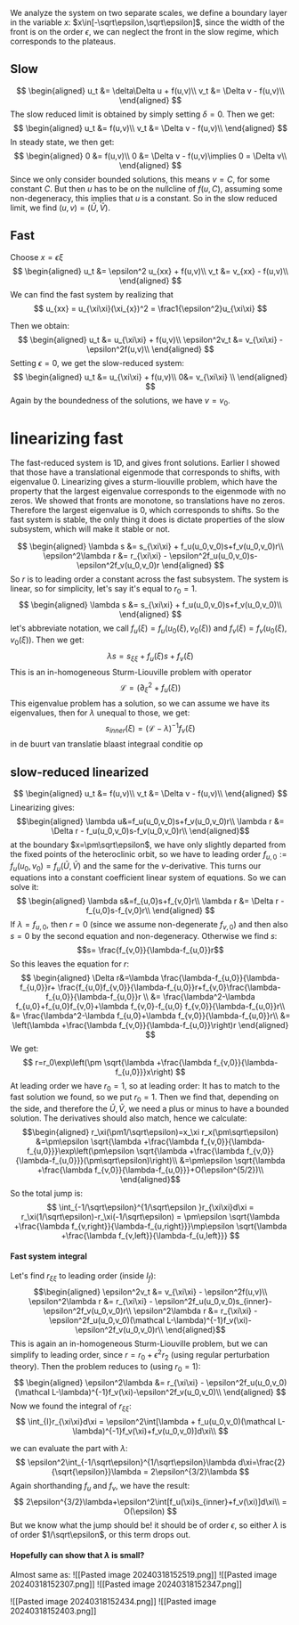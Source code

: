 We analyze the system on two separate scales, we define a boundary layer in the variable $x$: $x\in[-\sqrt\epsilon,\sqrt\epsilon]$, since the width of the front is on the order $\epsilon$, we can neglect the front in the slow regime, which corresponds to the plateaus. 
## Slow
$$
\begin{aligned}
u_t &= \delta\Delta u + f(u,v)\\
v_t &= \Delta v - f(u,v)\\
\end{aligned}
$$
The slow reduced limit is obtained by simply setting $\delta=0$. Then we get:
$$
\begin{aligned}
u_t &= f(u,v)\\
v_t &= \Delta v - f(u,v)\\
\end{aligned}
$$
In steady state, we then get:
$$
\begin{aligned}
0 &= f(u,v)\\
0 &= \Delta v - f(u,v)\implies 0 = \Delta v\\
\end{aligned}
$$
Since we only consider bounded solutions, this means $v=C$, for some constant $C$. But then $u$ has to be on the nullcline of $f(u,C)$, assuming some non-degeneracy, this implies that $u$ is a constant. So in the slow reduced limit, we find $(u,v) = (\bar U,\bar V)$. 

## Fast
Choose $x=\epsilon \xi$ 
$$
\begin{aligned}
u_t &= \epsilon^2 u_{xx} + f(u,v)\\
v_t &=  v_{xx} - f(u,v)\\
\end{aligned}
$$
We can find the fast system by realizing that
$$
u_{xx} = u_{\xi\xi}(\xi_{x})^2 = \frac1{\epsilon^2}u_{\xi\xi}
$$

Then we obtain:
$$
\begin{aligned}
u_t &=  u_{\xi\xi} + f(u,v)\\
\epsilon^2v_t &=  v_{\xi\xi} - \epsilon^2f(u,v)\\
\end{aligned}
$$
Setting $\epsilon=0$, we get the slow-reduced system:
$$
\begin{aligned}
u_t &=  u_{\xi\xi} + f(u,v)\\
0&=  v_{\xi\xi} \\
\end{aligned}
$$
Again by the boundedness of the solutions, we have $v=v_0$. 



# linearizing fast
The fast-reduced system is 1D, and gives front solutions. Earlier I showed that those have a translational eigenmode that corresponds to shifts, with eigenvalue $0$. Linearizing gives a sturm-liouville problem, which have the property that the largest eigenvalue corresponds to the eigenmode with no zeros. We showed that fronts are monotone, so translations have no zeros. Therefore the largest eigenvalue is 0, which corresponds to shifts. So the fast system is stable, the only thing it does is dictate properties of the slow subsystem, which will make it stable or not. 

$$
\begin{aligned}
\lambda s &=  s_{\xi\xi} + f_u(u_0,v_0)s+f_v(u_0,v_0)r\\
\epsilon^2\lambda r &=  r_{\xi\xi} - \epsilon^2f_u(u_0,v_0)s-\epsilon^2f_v(u_0,v_0)r
\end{aligned}
$$
So $r$ is to leading order a constant across the fast subsystem. The system is linear, so for simplicity, let's say it's equal to $r_0=1$. 
$$
\begin{aligned}
\lambda s &=  s_{\xi\xi} + f_u(u_0,v_0)s+f_v(u_0,v_0)\\
\end{aligned}
$$
let's abbreviate notation, we call $f_u(\xi)=f_u(u_0(\xi),v_0(\xi))$ and $f_v(\xi) = f_v(u_0(\xi),v_0(\xi))$. Then we get:
$$
\lambda s = s_{\xi\xi} +f_u(\xi)s+f_v(\xi)
$$
This is an in-homogeneous Sturm-Liouville problem with operator
$$
\mathcal L = (\partial_\xi^2+f_u(\xi))
$$
This eigenvalue problem has a solution, so we can assume we have its eigenvalues, then for $\lambda$ unequal to those, we get:
$$
s_{inner}(\xi) = (\mathcal L-\lambda)^{-1}f_v(\xi)
$$
in de buurt van translatie blaast integraal conditie op

## slow-reduced linearized

$$
\begin{aligned}
u_t &= f(u,v)\\
v_t &= \Delta v - f(u,v)\\
\end{aligned}
$$
Linearizing gives:
$$\begin{aligned}
\lambda u&=f_u(u_0,v_0)s+f_v(u_0,v_0)r\\
\lambda r &= \Delta r - f_u(u_0,v_0)s-f_v(u_0,v_0)r\\
\end{aligned}$$
at the boundary $x=\pm\sqrt\epsilon$, we have only slightly departed from the fixed points of the heteroclinic orbit, so we have to leading order $f_{u,0}:=f_u(u_0,v_0)=f_u(\bar U,\bar V)$ and the same for the $v$-derivative. This turns our equations into a constant coefficient linear system of equations. So we can solve it:
$$
\begin{aligned}
\lambda s&=f_{u,0}s+f_{v,0}r\\
\lambda r &= \Delta r - f_{u,0}s-f_{v,0}r\\
\end{aligned}
$$
If $\lambda=f_{u,0}$, then $r=0$ (since we assume non-degenerate $f_{v,0}$) and then also $s=0$ by the second equation and non-degeneracy. Otherwise we find $s$:
$$s= \frac{f_{v,0}}{\lambda-f_{u,0}}r$$
So this leaves the equation for $r$:
$$
\begin{aligned}
\Delta r&=\lambda \frac{\lambda-f_{u,0}}{\lambda-f_{u,0}}r+ \frac{f_{u,0}f_{v,0}}{\lambda-f_{u,0}}r+f_{v,0}\frac{\lambda-f_{u,0}}{\lambda-f_{u,0}}r \\
&= \frac{\lambda^2-\lambda f_{u,0}+f_{u,0}f_{v,0}+\lambda f_{v,0}-f_{u,0} f_{v,0}}{\lambda-f_{u,0}}r\\
&= \frac{\lambda^2-\lambda f_{u,0}+\lambda f_{v,0}}{\lambda-f_{u,0}}r\\
&= \left(\lambda +\frac{\lambda f_{v,0}}{\lambda-f_{u,0}}\right)r
\end{aligned}
$$
We get:
$$
r=r_0\exp\left(\pm \sqrt{\lambda +\frac{\lambda f_{v,0}}{\lambda-f_{u,0}}}x\right)
$$
At leading order we have $r_0=1$, so at leading order:
It has to match to the fast solution we found, so we put $r_0=1$. Then we find that, depending on the side, and therefore the $\bar U,\bar V$, we need a plus or minus to have a bounded solution. The derivatives should also match, hence we calculate:
$$\begin{aligned}
r_\xi(\pm1/\sqrt\epsilon)=x_\xi r_x(\pm\sqrt\epsilon) &=\pm\epsilon \sqrt{\lambda +\frac{\lambda f_{v,0}}{\lambda-f_{u,0}}}\exp\left(\pm\epsilon \sqrt{\lambda +\frac{\lambda f_{v,0}}{\lambda-f_{u,0}}}(\pm\sqrt\epsilon)\right)\\
&=\pm\epsilon \sqrt{\lambda +\frac{\lambda f_{v,0}}{\lambda-f_{u,0}}}+O(\epsilon^{5/2})\\
\end{aligned}$$
So the total jump is:
$$
\int_{-1/\sqrt\epsilon}^{1/\sqrt\epsilon }r_{\xi\xi}d\xi = r_\xi(1/\sqrt\epsilon)-r_\xi(-1/\sqrt\epsilon) = \pm\epsilon \sqrt{\lambda +\frac{\lambda f_{v,right}}{\lambda-f_{u,right}}}\mp\epsilon \sqrt{\lambda +\frac{\lambda f_{v,left}}{\lambda-f_{u,left}}}
$$
#### Fast system integral
Let's find $r_{\xi\xi}$ to leading order (inside $I_f$):
$$\begin{aligned}
\epsilon^2v_t &=  v_{\xi\xi} - \epsilon^2f(u,v)\\
\epsilon^2\lambda r &=  r_{\xi\xi} - \epsilon^2f_u(u_0,v_0)s_{inner}-\epsilon^2f_v(u_0,v_0)r\\
\epsilon^2\lambda r &=  r_{\xi\xi} - \epsilon^2f_u(u_0,v_0)(\mathcal L-\lambda)^{-1}f_v(\xi)-\epsilon^2f_v(u_0,v_0)r\\
\end{aligned}$$
This is again an in-homogeneous Sturm-Liouville problem, but we can simplify to leading order, since $r=r_0+\epsilon^2 r_2$ (using regular perturbation theory). Then the problem reduces to (using $r_0=1$):
$$
\begin{aligned}
\epsilon^2\lambda  &=  r_{\xi\xi} - \epsilon^2f_u(u_0,v_0)(\mathcal L-\lambda)^{-1}f_v(\xi)-\epsilon^2f_v(u_0,v_0)\\
\end{aligned}
$$ Now we found the integral of $r_{\xi\xi}$:
$$
\int_{I}r_{\xi\xi}d\xi = \epsilon^2\int[\lambda  + f_u(u_0,v_0)(\mathcal L-\lambda)^{-1}f_v(\xi)+f_v(u_0,v_0)]d\xi\\
$$

we can evaluate the part with $\lambda$:
$$
\epsilon^2\int_{-1/\sqrt\epsilon}^{1/\sqrt\epsilon}\lambda d\xi=\frac{2}{\sqrt{\epsilon}}\lambda  = 2\epsilon^{3/2}\lambda
$$
Again shorthanding $f_u$ and $f_v$, we have the result:
$$
 2\epsilon^{3/2}\lambda+\epsilon^2\int[f_u(\xi)s_{inner}+f_v(\xi)]d\xi\\ = O(\epsilon)
$$
But we know what the jump should be! it should be of order $\epsilon$, so either $\lambda$ is of order $1/\sqrt\epsilon$, or this term drops out. 
#### Hopefully can show that $\lambda$ is small? 


Almost same as:
![[Pasted image 20240318152519.png]]
![[Pasted image 20240318152307.png]]
![[Pasted image 20240318152347.png]]

![[Pasted image 20240318152434.png]]
![[Pasted image 20240318152403.png]]